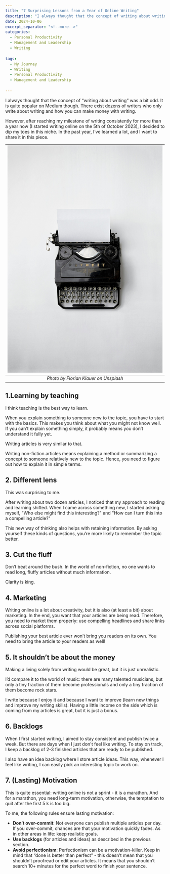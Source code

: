 ```yaml
---
title: "7 Surprising Lessons from a Year of Online Writing"
description: "I always thought that the concept of writing about writing was a bit odd. It is quite popular on Medium though. There exist dozens of writers who only write about writing and how you can make money with writing. However, after reaching my milestone of writing consistently for more than a year now (I started writing online on the 5th of October 2023), I decided to dip my toes in this niche. In the past year, I’ve learned a lot, and I want to share it in this piece."
date: 2024-10-06
excerpt_separator: "<!--more-->"
categories:
  - Personal Productivity
  - Management and Leadership
  - Writing
  
tags:
  - My Journey
  - Writing
  - Personal Productivity
  - Management and Leadership

---
```


I always thought that the concept of “writing about writing” was a bit odd. It is quite popular on Medium though. There exist dozens of writers who only write about writing and how you can make money with writing.

However, after reaching my milestone of writing consistently for more than a year now (I started writing online on the 5th of October 2023), I decided to dip my toes in this niche. In the past year, I’ve learned a lot, and I want to share it in this piece.

| ![image](/assets/images/florian-klauer-typewriter-unsplash.jpg) |
|:--:|
| *Photo by Florian Klauer on Unsplash* |

## 1.Learning by teaching

I think teaching is the best way to learn.

When you explain something to someone new to the topic, you have to start with the basics. This makes you think about what you might not know well. If you can’t explain something simply, it probably means you don’t understand it fully yet.

Writing articles is very similar to that.

Writing non-fiction articles means explaining a method or summarizing a concept to someone relatively new to the topic. Hence, you need to figure out how to explain it in simple terms.

## 2. Different lens

This was surprising to me.

After writing about two dozen articles, I noticed that my approach to reading and learning shifted. When I came across something new, I started asking myself, "Who else might find this interesting?" and "How can I turn this into a compelling article?"

This new way of thinking also helps with retaining information. By asking yourself these kinds of questions, you’re more likely to remember the topic better.

## 3. Cut the fluff

Don’t beat around the bush. In the world of non-fiction, no one wants to read long, fluffy articles without much information.

Clarity is king.

## 4. Marketing

Writing online is a lot about creativity, but it is also (at least a bit) about marketing. In the end, you want that your articles are being read. Therefore, you need to market them properly: use compelling headlines and share links across social platforms.

Publishing your best article ever won’t bring you readers on its own. You need to bring the article to your readers as well!

## 5. It shouldn’t be about the money

Making a living solely from writing would be great, but it is just unrealistic.

I’d compare it to the world of music: there are many talented musicians, but only a tiny fraction of them become professionals and only a tiny fraction of them become rock stars.

I write because I enjoy it and because I want to improve (learn new things and improve my writing skills). Having a little income on the side which is coming from my articles is great, but it is just a bonus.

## 6. Backlogs

When I first started writing, I aimed to stay consistent and publish twice a week. But there are days when I just don't feel like writing. To stay on track, I keep a backlog of 2-3 finished articles that are ready to be published.

I also have an idea backlog where I store article ideas. This way, whenever I feel like writing, I can easily pick an interesting topic to work on.

## 7. (Lasting) Motivation

This is quite essential: writing online is not a sprint - it is a marathon. And for a marathon, you need long-term motivation, otherwise, the temptation to quit after the first 5 k is too big.

To me, the following rules ensure lasting motivation:

- **Don’t over-commit**: Not everyone can publish multiple articles per day. If you over-commit, chances are that your motivation quickly fades. As in other areas in life: keep realistic goals.
- **Use backlogs** (for articles and ideas) as described in the previous section.
- **Avoid perfectionism**: Perfectionism can be a motivation-killer. Keep in mind that “done is better than perfect” - this doesn’t mean that you shouldn’t proofread or edit your articles. It means that you shouldn’t search 10+ minutes for the perfect word to finish your sentence.